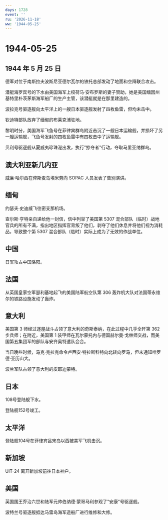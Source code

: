 ```yaml
---
days: 1728
event: ''
ru: '2026-11-18'
ww: '1944-05-25'
---
```


# 1944-05-25

## 1944 年 5 月 25 日

德军对位于南斯拉夫波斯尼亚德尔瓦尔的铁托总部发动了地面和空降联合攻击。

潜艇海罗宾号的下水由美国海军上校荷马·安布罗斯的妻子赞助，她是美国缅因州基特里朴茨茅斯海军船厂的生产主管，该潜艇就是在那里建造的。

波拉克号驱逐舰向太平洋上的一艘日本驱逐舰发射了四枚鱼雷，但均未击中。

钦迪特部队放弃了缅甸的布莱克浦驻地。

黎明时分，美国海军飞鱼号在菲律宾群岛附近击沉了一艘日本运输舰，并损坏了另一艘运输舰，飞鱼号发射的四枚鱼雷中有四枚击中了运输舰。

贝利号驱逐舰从夏威夷珍珠港出发，执行"掠夺者"行动，夺取马里亚纳群岛。

## 澳大利亚新几内亚

威廉·哈尔西在俾斯麦岛埃米劳向 SOPAC 人员发表了告别演讲。

## 缅甸

约瑟夫·史迪威飞往密支那机场。

查尔斯·亨特亲自递给他一封信，信中列举了美国第 5307
混合部队（临时）战地官兵的所有不满，指出地区指挥官背叛了他们，剥夺了他们休息并将他们视为消耗品，导致整个第
5307 混合部队（临时）实际上成为了无效的作战单位。

## 中国

日军攻占中国洛阳。

## 法国

从英国皇家空军瑟利基地起飞的美国陆军航空队第 306
轰炸机大队对法国蒂永维尔的铁路设施发动了轰炸。

## 意大利

美国第 3 师经过逐屋战斗占领了意大利的奇斯泰纳，在此过程中几乎全歼第 362
步兵师；在附近，美国第 1
装甲师在瓦尔蒙托内与德国赫尔曼·戈林师交战，而美国第五集团军的部队与安齐奥特遣队会合。

当日晚些时候，马克·克拉克命令卢西安·特拉斯科特向北转向罗马，但未通知哈罗德·亚历山大。

波兰军队占领了意大利的皮耶迪蒙特。

## 日本

108号登陆舰下水。

登陆舰152号竣工。

## 太平洋

登陆舰104号在菲律宾吕宋岛以西被美军飞机击沉。

## 新加坡

UIT-24 离开新加坡前往日本神户。

## 美国

英国国王乔治六世和陆军元帅伯纳德·蒙哥马利参观了"安康"号驱逐舰。

波特兰号驱逐舰抵达马雷岛海军造船厂进行维修和大修。